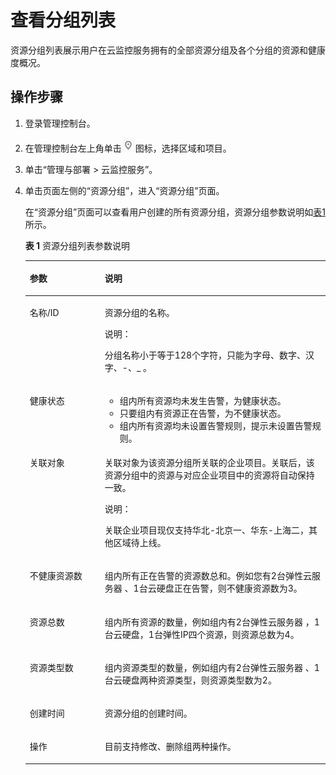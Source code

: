 # 查看分组列表<a name="zh-cn_topic_0102632355"></a>

资源分组列表展示用户在云监控服务拥有的全部资源分组及各个分组的资源和健康度概况。

## 操作步骤<a name="section4986581271"></a>

1.  登录管理控制台。
2.  在管理控制台左上角单击![](figures/icon-region.png)图标，选择区域和项目。
3.  单击“管理与部署 \> 云监控服务”。
4.  单击页面左侧的“资源分组”，进入“资源分组”页面。

    在“资源分组”页面可以查看用户创建的所有资源分组，资源分组参数说明如[表1](#table157651143714)所示。

    **表 1**  资源分组列表参数说明

    <a name="table157651143714"></a>
    <table><thead align="left"><tr id="row85781311153714"><th class="cellrowborder" valign="top" width="25%" id="mcps1.2.3.1.1"><p id="p1157815112372"><a name="p1157815112372"></a><a name="p1157815112372"></a>参数</p>
    </th>
    <th class="cellrowborder" valign="top" width="75%" id="mcps1.2.3.1.2"><p id="p657881123716"><a name="p657881123716"></a><a name="p657881123716"></a>说明</p>
    </th>
    </tr>
    </thead>
    <tbody><tr id="row05781111378"><td class="cellrowborder" valign="top" width="25%" headers="mcps1.2.3.1.1 "><p id="p3578131123715"><a name="p3578131123715"></a><a name="p3578131123715"></a>名称/ID</p>
    </td>
    <td class="cellrowborder" valign="top" width="75%" headers="mcps1.2.3.1.2 "><p id="p14578211153712"><a name="p14578211153712"></a><a name="p14578211153712"></a>资源分组的名称。</p>
    <div class="note" id="note2557650702"><a name="note2557650702"></a><a name="note2557650702"></a><span class="notetitle"> 说明： </span><div class="notebody"><p id="p7558155012017"><a name="p7558155012017"></a><a name="p7558155012017"></a>分组名称小于等于128个字符，只能为字母、数字、汉字、-、_ 。</p>
    </div></div>
    </td>
    </tr>
    <tr id="row12578131117373"><td class="cellrowborder" valign="top" width="25%" headers="mcps1.2.3.1.1 "><p id="p557811111379"><a name="p557811111379"></a><a name="p557811111379"></a>健康状态</p>
    </td>
    <td class="cellrowborder" valign="top" width="75%" headers="mcps1.2.3.1.2 "><a name="ul77236180447"></a><a name="ul77236180447"></a><ul id="ul77236180447"><li>组内所有资源均未发生告警，为健康状态。</li><li>只要组内有资源正在告警，为不健康状态。</li><li>组内所有资源均未设置告警规则，提示未设置告警规则。</li></ul>
    </td>
    </tr>
    <tr id="row1951855614361"><td class="cellrowborder" valign="top" width="25%" headers="mcps1.2.3.1.1 "><p id="p1751885683617"><a name="p1751885683617"></a><a name="p1751885683617"></a>关联对象</p>
    </td>
    <td class="cellrowborder" valign="top" width="75%" headers="mcps1.2.3.1.2 "><p id="p15518175683612"><a name="p15518175683612"></a><a name="p15518175683612"></a>关联对象为该资源分组所关联的企业项目。关联后，该资源分组中的资源与对应企业项目中的资源将自动保持一致。</p>
    <div class="note" id="note1270513274379"><a name="note1270513274379"></a><a name="note1270513274379"></a><span class="notetitle"> 说明： </span><div class="notebody"><p id="p270692753716"><a name="p270692753716"></a><a name="p270692753716"></a>关联企业项目现仅支持华北-北京一、华东-上海二，其他区域待上线。</p>
    </div></div>
    </td>
    </tr>
    <tr id="row2057801113717"><td class="cellrowborder" valign="top" width="25%" headers="mcps1.2.3.1.1 "><p id="p157811112377"><a name="p157811112377"></a><a name="p157811112377"></a>不健康资源数</p>
    </td>
    <td class="cellrowborder" valign="top" width="75%" headers="mcps1.2.3.1.2 "><p id="p43331741104518"><a name="p43331741104518"></a><a name="p43331741104518"></a>组内所有正在告警的资源数总和。例如您有2台弹性云服务器 、1台云硬盘正在告警，则不健康资源数为3。</p>
    </td>
    </tr>
    <tr id="row12578811143710"><td class="cellrowborder" valign="top" width="25%" headers="mcps1.2.3.1.1 "><p id="p14578151110373"><a name="p14578151110373"></a><a name="p14578151110373"></a>资源总数</p>
    </td>
    <td class="cellrowborder" valign="top" width="75%" headers="mcps1.2.3.1.2 "><p id="p135781411163712"><a name="p135781411163712"></a><a name="p135781411163712"></a>组内所有资源的数量，例如组内有2台弹性云服务器 ，1台云硬盘，1台弹性IP四个资源，则资源总数为4。</p>
    </td>
    </tr>
    <tr id="row1077412463424"><td class="cellrowborder" valign="top" width="25%" headers="mcps1.2.3.1.1 "><p id="p17774124624219"><a name="p17774124624219"></a><a name="p17774124624219"></a>资源类型数</p>
    </td>
    <td class="cellrowborder" valign="top" width="75%" headers="mcps1.2.3.1.2 "><p id="p57741546144211"><a name="p57741546144211"></a><a name="p57741546144211"></a>组内资源类型的数量，例如组内有2台弹性云服务器 、1台云硬盘两种资源类型，则资源类型数为2。</p>
    </td>
    </tr>
    <tr id="row183867314433"><td class="cellrowborder" valign="top" width="25%" headers="mcps1.2.3.1.1 "><p id="p838643154320"><a name="p838643154320"></a><a name="p838643154320"></a>创建时间</p>
    </td>
    <td class="cellrowborder" valign="top" width="75%" headers="mcps1.2.3.1.2 "><p id="p1738673124312"><a name="p1738673124312"></a><a name="p1738673124312"></a>资源分组的创建时间。</p>
    </td>
    </tr>
    <tr id="row141341011114312"><td class="cellrowborder" valign="top" width="25%" headers="mcps1.2.3.1.1 "><p id="p113441113431"><a name="p113441113431"></a><a name="p113441113431"></a>操作</p>
    </td>
    <td class="cellrowborder" valign="top" width="75%" headers="mcps1.2.3.1.2 "><p id="p12134811154312"><a name="p12134811154312"></a><a name="p12134811154312"></a>目前支持修改、删除组两种操作。</p>
    </td>
    </tr>
    </tbody>
    </table>


